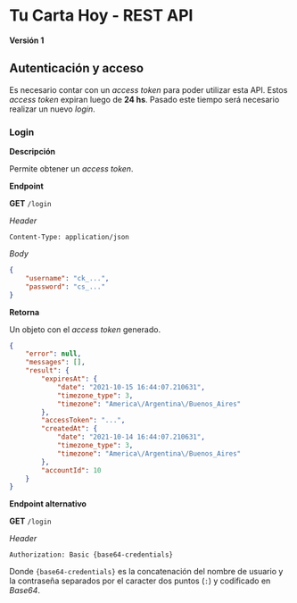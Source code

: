 # Tu Carta Hoy - REST API

**Versión 1**

## Autenticación y acceso

Es necesario contar con un *access token* para poder utilizar esta API. Estos *access token* expiran luego de **24 hs**. Pasado este tiempo será necesario realizar un nuevo *login*.

### Login

**Descripción**

Permite obtener un *access token*.

**Endpoint**

**GET** `/login`

*Header*

```
Content-Type: application/json
```

*Body*

```json
{
    "username": "ck_...",
    "password": "cs_..."
}
```

**Retorna**

Un objeto con el *access token* generado.

```json
{
    "error": null,
    "messages": [],
    "result": {
        "expiresAt": {
            "date": "2021-10-15 16:44:07.210631",
            "timezone_type": 3,
            "timezone": "America\/Argentina\/Buenos_Aires"
        },
        "accessToken": "...",
        "createdAt": {
            "date": "2021-10-14 16:44:07.210631",
            "timezone_type": 3,
            "timezone": "America\/Argentina\/Buenos_Aires"
        },
        "accountId": 10
    }
}
```

**Endpoint alternativo**

**GET** `/login`

*Header*

```
Authorization: Basic {base64-credentials}
```

Donde `{base64-credentials}` es la concatenación del nombre de usuario y la contraseña separados por el caracter dos puntos (`:`) y codificado en *Base64*.
